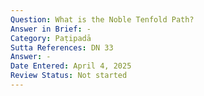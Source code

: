 ```yaml
---
Question: What is the Noble Tenfold Path?
Answer in Brief: -
Category: Paṭipadā
Sutta References: DN 33
Answer: -
Date Entered: April 4, 2025
Review Status: Not started
---
```


